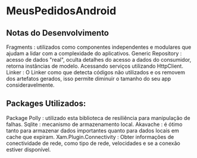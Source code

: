 # MeusPedidosAndroid


## Notas do Desenvolvimento

Fragments : utilizados como componentes independentes e modulares que ajudam a lidar com a complexidade do aplicativos.
Generic Repository : acesso de dados "real", oculta detalhes do acesso a dados do consumidor, retorna instâncias de modelo. Acessando serviços utilizando HttpClient.
Linker : O Linker como que detecta códigos não utilizados e os removem dos artefatos gerados, isso permite diminuir o tamanho do seu app consideravelmente.

## Packages Utilizados:

Package Polly : utilizado esta  biblioteca de resiliência para manipulação de falhas.
Sqlite : mecanismo de armazenamento local.
Akavache : é ótimo tanto para armazenar dados importantes quanto para dados locais em cache que expiram.
Xam.Plugin.Connectivity : Obter informações de conectividade de rede, como tipo de rede, velocidades e se a conexão estiver disponível.


